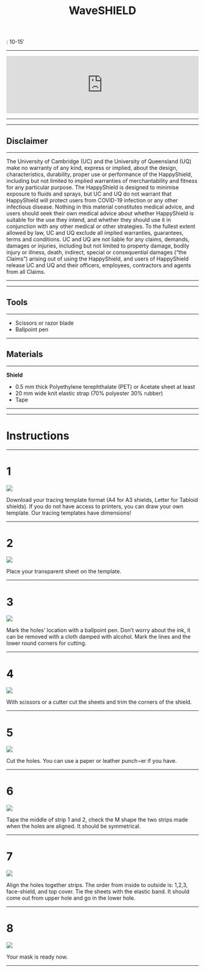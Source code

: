 ﻿---
layout: page
title: WaveSHIELD
tagline: &nbsp <span class="instructionsTaglineEmojiLinks"> <a href = "https://github.com/HappyShield/HappyShield/tree/master/Templates/Waveshield" ><i class="em em-triangular_ruler" aria-role="presentation" aria-label="TRIANGULAR RULER"></i></a></span>
permalink: /wave-shield/en/
language: en
---

<i class="em em-timer_clock" aria-role="presentation" aria-label=""></i>: 10-15′

---


<script src="https://snapwidget.com/js/snapwidget.js"></script>
<iframe src="https://snapwidget.com/embed/812110" class="snapwidget-widget" allowtransparency="true" frameborder="0" scrolling="no" style="border:none; overflow:hidden;  width:100%; "></iframe>

---

---

## Disclaimer

---

The University of Cambridge (UC) and the University of Queensland (UQ) make no warranty of any kind, express or implied, about the design, characteristics, durability, proper use or performance of the HappyShield, including but not limited to implied warranties of merchantability and fitness for any particular purpose. The HappyShield is designed to minimise exposure to fluids and sprays, but UC and UQ do not warrant that HappyShield will protect users from COVID-19 infection or any other infectious disease. Nothing in this material constitutes medical advice, and users should seek their own medical advice about whether HappyShield is suitable for the use they intend, and whether they should use it in conjunction with any other medical or other strategies. To the fullest extent allowed by law, UC and UQ exclude all implied warranties, guarantees, terms and conditions. UC and UQ are not liable for any claims, demands, damages or injuries, including but not limited to property damage, bodily injury or illness, death, indirect, special or consequential damages (“the Claims”) arising out of using the HappyShield, and users of HappyShield release UC and UQ and their officers, employees, contractors and agents from all Claims.

---

--- 

## Tools

---

* Scissors or razor blade
* Ballpoint pen

---

## Materials

---

**Shield**

* 0.5 mm thick Polyethylene terephthalate (PET) or Acetate sheet at least 
* 20 mm wide knit elastic strap (70% polyester 30% rubber)
* Tape

---

---

# Instructions

---

# 1 

![](./Assets/Output/Steps/01.jpg)

Download your tracing template format (A4 for A3 shields, Letter for Tabloid shields). If you do not have access to printers, you can draw your own template. Our tracing templates have dimensions!

---

# 2

![](./Assets/Output/Steps/02.jpg)

Place your transparent sheet on the template. 

---

# 3

![](./Assets/Output/Steps/03.jpg)

Mark the holes’ location with a ballpoint pen. Don’t worry about the ink, it can be removed with a cloth damped with alcohol. Mark the lines and the lower round corners for cutting. 

---

# 4

![](./Assets/Output/Steps/04.jpg)

With scissors or a cutter cut the sheets and trim the corners of the shield.

---


# 5

![](./Assets/Output/Steps/05.jpg)

Cut the holes. You can use a paper or leather punch¬er if you have.

---

# 6

![](./Assets/Output/Steps/06.jpg)

Tape the middle of strip 1 and 2, check the M shape the two strips made when the holes are aligned. It should be symmetrical.

---

# 7

![](./Assets/Output/Steps/07.jpg)

Align the holes together strips. The order from inside to outside is: 1,2,3, face-shield, and top cover. Tie the sheets with the elastic band. It should come out from upper hole and go in the lower hole.

---

# 8

![](./Assets/Output/Steps/08.jpg)

Your mask is ready now.

---



